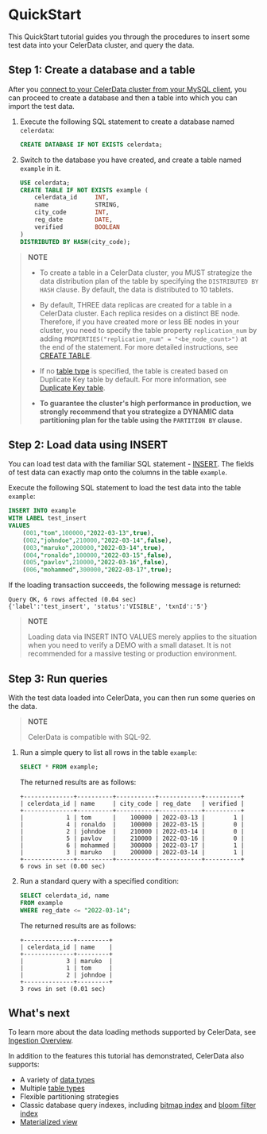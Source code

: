 # QuickStart

This QuickStart tutorial guides you through the procedures to insert some test data into your CelerData cluster, and query the data.

<!--CeleryData employs the catalog system to manage the data within a CelerData cluster and the data from an external data source. Data loaded into a CelerData cluster is managed in the default catalog. You can create an external catalog to access an external data source, such as Apache Hive™, Apache Iceberg, or Apache Hudi, and query the data within. See [Catalog overview](../query_data/catalog_overview.md) for more instructions.-->

## Step 1: Create a database and a table

After you [connect to your CelerData cluster from your MySQL client](../get_started/connect_cluster.md), you can proceed to create a database and then a table into which you can import the test data.

1. Execute the following SQL statement to create a database named `celerdata`:

   ```SQL
   CREATE DATABASE IF NOT EXISTS celerdata;
   ```

2. Switch to the database you have created, and create a table named `example` in it.

   ```SQL
   USE celerdata;
   CREATE TABLE IF NOT EXISTS example (
       celerdata_id     INT,
       name             STRING,
       city_code        INT,
       reg_date         DATE,
       verified         BOOLEAN
   )
   DISTRIBUTED BY HASH(city_code);
   ```

> **NOTE**
>
> - To create a table in a CelerData cluster, you MUST strategize the data distribution plan of the table by specifying the `DISTRIBUTED BY HASH` clause. By default, the data is distributed to 10 tablets.<!-- For more detailed instructions, see [Data Distribution]().-->
>
> - By default, THREE data replicas are created for a table in a CelerData cluster. Each replica resides on a distinct BE node. Therefore, if you have created more or less BE nodes in your cluster, you need to specify the table property `replication_num` by adding `PROPERTIES("replication_num" = "<be_node_count>")` at the end of the statement. For more detailed instructions, see [CREATE TABLE](../sql-reference/sql-statements/data-definition/CREATE_TABLE.md).
>
> - If no [table type](../table_types/table_types.md) is specified, the table is created based on Duplicate Key table by default. For more information, see [Duplicate Key table](../table_types/duplicate_key_table.md).
>
> - **To guarantee the cluster's high performance in production, we strongly recommend that you strategize a DYNAMIC data partitioning plan for the table using the `PARTITION BY` clause.**<!-- For more detailed instructions, see [Design partitioning and bucketing rules]().-->

## Step 2: Load data using INSERT

You can load test data with the familiar SQL statement - [INSERT](../sql-reference/sql-statements/data-manipulation/INSERT.md). The fields of test data can exactly map onto the columns in the table `example`.

Execute the following SQL statement to load the test data into the table `example`:

```SQL
INSERT INTO example
WITH LABEL test_insert
VALUES
    (001,"tom",100000,"2022-03-13",true),
    (002,"johndoe",210000,"2022-03-14",false),
    (003,"maruko",200000,"2022-03-14",true),
    (004,"ronaldo",100000,"2022-03-15",false),
    (005,"pavlov",210000,"2022-03-16",false),
    (006,"mohammed",300000,"2022-03-17",true);
```

If the loading transaction succeeds, the following message is returned:

```Plain
Query OK, 6 rows affected (0.04 sec)
{'label':'test_insert', 'status':'VISIBLE', 'txnId':'5'}
```

> **NOTE**
>
> Loading data via INSERT INTO VALUES merely applies to the situation when you need to verify a DEMO with a small dataset. It is not recommended for a massive testing or production environment.<!-- To load mass data into CelerData, see [Ingestion Overview](../loading/loading_intro.md) for other options that suit your scenarios.-->

## Step 3: Run queries

With the test data loaded into CelerData, you can then run some queries on the data.

> **NOTE**
>
> CelerData is compatible with SQL-92.

1. Run a simple query to list all rows in the table `example`:

   ```SQL
   SELECT * FROM example;
   ```

   The returned results are as follows:

   ```Plain
   +--------------+----------+-----------+------------+----------+
   | celerdata_id | name     | city_code | reg_date   | verified |
   +--------------+----------+-----------+------------+----------+
   |            1 | tom      |    100000 | 2022-03-13 |        1 |
   |            4 | ronaldo  |    100000 | 2022-03-15 |        0 |
   |            2 | johndoe  |    210000 | 2022-03-14 |        0 |
   |            5 | pavlov   |    210000 | 2022-03-16 |        0 |
   |            6 | mohammed |    300000 | 2022-03-17 |        1 |
   |            3 | maruko   |    200000 | 2022-03-14 |        1 |
   +--------------+----------+-----------+------------+----------+
   6 rows in set (0.00 sec)
   ```

2. Run a standard query with a specified condition:

   ```SQL
   SELECT celerdata_id, name 
   FROM example
   WHERE reg_date <= "2022-03-14";
   ```

   The returned results are as follows:

   ```Plain
   +--------------+---------+
   | celerdata_id | name    |
   +--------------+---------+
   |            3 | maruko  |
   |            1 | tom     |
   |            2 | johndoe |
   +--------------+---------+
   3 rows in set (0.01 sec)
   ```

## What's next

To learn more about the data loading methods supported by CelerData, see [Ingestion Overview](../loading/loading_intro.md).

In addition to the features this tutorial has demonstrated, CelerData also supports:

- A variety of [data types](../sql-reference/sql-statements/data-types/BIGINT.md)
- Multiple [table types](../table_types/table_types.md)
- Flexible partitioning strategies
- Classic database query indexes, including [bitmap index](../query_accelerate/bitmap_indexing.md) and [bloom filter index](../query_accelerate/bloomfilter_indexing.md)
- [Materialized view](../query_accelerate/Materialized_view.md)
